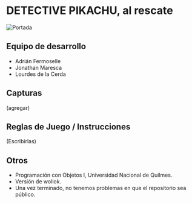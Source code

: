 # DETECTIVE PIKACHU, al rescate

![Portada](https://github.com/obj1unq/2024s1-tp-grupal-juego-equipo-5/blob/master/assets/portadaInicial.png)

## Equipo de desarrollo

- Adrián Fermoselle
- Jonathan Maresca
- Lourdes de la Cerda

## Capturas

(agregar)

## Reglas de Juego / Instrucciones

(Escribirlas)

## Otros

- Programación con Objetos I, Universidad Nacional de Quilmes.
- Versión de wollok.
- Una vez terminado, no tenemos problemas en que el repositorio sea público.
